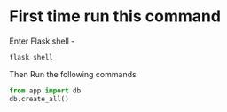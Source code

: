 # First time run this command

Enter Flask shell -

```bash
flask shell
```

Then Run the following commands

```python
from app import db
db.create_all()
```
